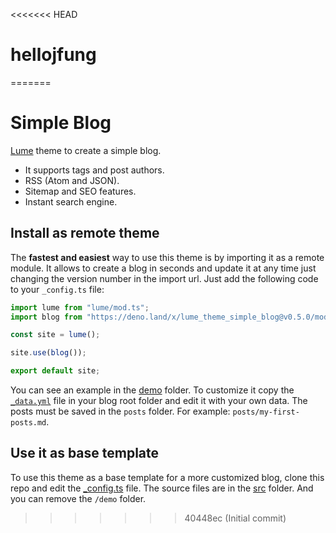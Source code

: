 <<<<<<< HEAD
# hellojfung
=======
# Simple Blog

[Lume](https://lume.land) theme to create a simple blog.

- It supports tags and post authors.
- RSS (Atom and JSON).
- Sitemap and SEO features.
- Instant search engine.

## Install as remote theme

The **fastest and easiest** way to use this theme is by importing it as a remote
module. It allows to create a blog in seconds and update it at any time just
changing the version number in the import url. Just add the following code to
your `_config.ts` file:

```ts
import lume from "lume/mod.ts";
import blog from "https://deno.land/x/lume_theme_simple_blog@v0.5.0/mod.ts";

const site = lume();

site.use(blog());

export default site;
```

You can see an example in the [demo](./demo) folder. To customize it copy the
[`_data.yml`](./src/_data.yml) file in your blog root folder and edit it with
your own data. The posts must be saved in the `posts` folder. For example:
`posts/my-first-posts.md`.

## Use it as base template

To use this theme as a base template for a more customized blog, clone this repo
and edit the [_config.ts](./_config.ts) file. The source files are in the
[src](./src/) folder. And you can remove the `/demo` folder.
>>>>>>> 40448ec (Initial commit)
